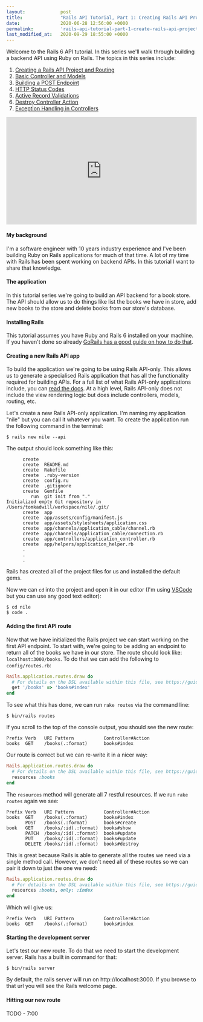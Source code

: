 ```yaml
---
layout:             post
title:              "Rails API Tutorial, Part 1: Creating Rails API Project and Routing"
date:               2020-06-28 12:56:00 +0000
permalink:          'rails-api-tutorial-part-1-create-rails-api-project-and-routing'
last_modified_at:   2020-09-29 18:55:00 +0000
---
```


Welcome to the Rails 6 API tutorial. In this series we'll walk through building a backend API using Ruby on Rails. The topics in this series include:

1. [Creating a Rails API Project and Routing](/rails-api-tutorial-part-1-create-rails-api-project-and-routing)
2. [Basic Controller and Models](/rails-api-tutorial-part-2-basic-controllers-and-models)
3. [Building a POST Endpoint](/rails-api-tutorial-part-3-building-a-post-endpoint)
4. [HTTP Status Codes](/rails-api-tutorial-part-4-http-status-codes)
5. [Active Record Validations](/rails-api-tutorial-part-5-active-record-validations)
6. [Destroy Controller Action](/rails-api-tutorial-part-6-destroy-controller-action)
7. [Exception Handling in Controllers](/rails-api-tutorial-part-7-exception-handling-in-controllers)

<style>.embed-container { position: relative; padding-bottom: 56.25%; height: 0; overflow: hidden; max-width: 100%; } .embed-container iframe, .embed-container object, .embed-container embed { position: absolute; top: 0; left: 0; width: 100%; height: 100%; }</style><div class='embed-container'><iframe src='https://www.youtube.com/embed//6KqbPJtA5O8' frameborder='0' allowfullscreen></iframe></div>

#### My background

I'm a software engineer with 10 years industry experience and I've been building Ruby on Rails applications for much of that time. A lot of my time with Rails has been spent working on backend APIs. In this tutorial I want to share that knowledge.

#### The application

In this tutorial series we're going to build an API backend for a book store. The API should allow us to do things like list the books we have in store, add new books to the store and delete books from our store's database.

#### Installing Rails

This tutorial assumes you have Ruby and Rails 6 installed on your machine. If you haven't done so already [GoRails has a good guide on how to do that](https://gorails.com/setup/osx/10.15-catalina).

#### Creating a new Rails API app

To build the application we're going to be using Rails API-only. This allows us to generate a specialised Rails application that has all the functionality required for building APIs. For a full list of what Rails API-only applications include, you can [read the docs](https://guides.rubyonrails.org/api_app.html). At a high level, Rails API-only does not include the view rendering logic but does include controllers, models, routing, etc.

Let's create a new Rails API-only application. I'm naming my application "nile" but you can call it whatever you want. To create the application run the following command in the terminal:

```
$ rails new nile --api
```

The output should look something like this:

```
      create
      create  README.md
      create  Rakefile
      create  .ruby-version
      create  config.ru
      create  .gitignore
      create  Gemfile
         run  git init from "."
Initialized empty Git repository in /Users/tomkadwill/workspace/nile/.git/
      create  app
      create  app/assets/config/manifest.js
      create  app/assets/stylesheets/application.css
      create  app/channels/application_cable/channel.rb
      create  app/channels/application_cable/connection.rb
      create  app/controllers/application_controller.rb
      create  app/helpers/application_helper.rb
      .
      .
      .
```

Rails has created all of the project files for us and installed the default gems.

Now we can `cd` into the project and open it in our editor (I'm using [VSCode](https://code.visualstudio.com/) but you can use any good text editor):

```
$ cd nile
$ code .
```

#### Adding the first API route

Now that we have initialized the Rails project we can start working on the first API endpoint. To start with, we're going to be adding an endpoint to return all of the books we have in our store. The route should look like: `localhost:3000/books`. To do that we can add the following to `config/routes.rb`:

```ruby
Rails.application.routes.draw do
  # For details on the DSL available within this file, see https://guides.rubyonrails.org/routing.html
  get '/books' => 'books#index'
end
```

To see what this has done, we can run `rake routes` via the command line:

```
$ bin/rails routes
```

If you scroll to the top of the console output, you should see the new route:

```
Prefix Verb   URI Pattern           Controller#Action
books  GET    /books(.:format)      books#index
```

Our route is correct but we can re-write it in a nicer way:

```ruby
Rails.application.routes.draw do
  # For details on the DSL available within this file, see https://guides.rubyonrails.org/routing.html
  resources :books
end
```

The `resources` method will generate all 7 restful resources. If we run `rake routes` again we see:

```
Prefix Verb   URI Pattern           Controller#Action
books  GET    /books(.:format)      books#index
       POST   /books(.:format)      books#create
book   GET    /books/:id(.:format)  books#show
       PATCH  /books/:id(.:format)  books#update
       PUT    /books/:id(.:format)  books#update
       DELETE /books/:id(.:format)  books#destroy
```

This is great because Rails is able to generate all the routes we need via a single method call. However, we don't need all of these routes so we can pair it down to just the one we need:

```ruby
Rails.application.routes.draw do
  # For details on the DSL available within this file, see https://guides.rubyonrails.org/routing.html
  resources :books, only: :index
end
```

Which will give us:

```
Prefix Verb   URI Pattern           Controller#Action
books  GET    /books(.:format)      books#index
```

#### Starting the development server

Let's test our new route. To do that we need to start the development server. Rails has a built in command for that:

```
$ bin/rails server
```

By default, the rails server will run on http://localhost:3000. If you browse to that url you will see the Rails welcome page.

#### Hitting our new route

TODO - 7:00